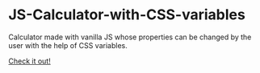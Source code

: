 # JS-Calculator-with-CSS-variables
Calculator made with vanilla JS whose properties can be changed by the user with the help of CSS variables.

[Check it out!](https://evasharma12.github.io/JS-Calculator-with-CSS-variables/)
